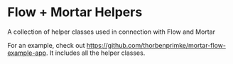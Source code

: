 # Flow + Mortar Helpers
A collection of helper classes used in connection with Flow and Mortar 

For an example, check out https://github.com/thorbenprimke/mortar-flow-example-app. It includes all the helper classes.
